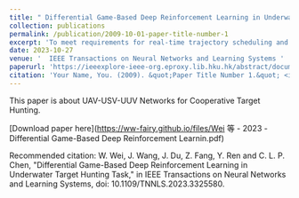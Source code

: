 ```yaml
---
title: " Differential Game-Based Deep Reinforcement Learning in Underwater Target Hunting Task"
collection: publications
permalink: /publication/2009-10-01-paper-title-number-1
excerpt: 'To meet requirements for real-time trajectory scheduling and distributed coordination, underwater target hunting task is challenging in terms of turbulent ocean environments and dynamic adversarial environment. Despite the existing research in game-based target hunting area, few approaches have considered dynamic environmental factors, such as sea currents, winds, and communication delay. In this article, we focus on a target hunting system consisted of multiple unmanned underwater vehicles (UUVs) and a target with high maneuverability. Besides, differential game theory is leveraged to analyze adversarial behaviors between hunters and the escapee. However, it is intractable that UUVs have to deploy an adaptive scheme to guarantee the consistency and avoid the escape of the target without collision. Therefore, we conceive the Hamiltonian function with Leibniz’s formula to obtain feedback control policies. In addition, it proves that the target hunting system is asymptotically stable in the mean, and the system can satisfy Nash equilibrium relying on the proposed control policies. Furthermore, we design a modified multiagent reinforcement learning (MARL) to facilitate the underwater target hunting task under the constraints of energetic flows and acoustic propagation delay. Simulation results show that the proposed scheme is superior to the typical MARL algorithm in terms of reward and success rate.'
date: 2023-10-27
venue: '  IEEE Transactions on Neural Networks and Learning Systems ' 
paperurl: 'https://ieeexplore-ieee-org.eproxy.lib.hku.hk/abstract/document/10298247'
citation: 'Your Name, You. (2009). &quot;Paper Title Number 1.&quot; <i>Journal 1</i>. 1(1).'
---
```

This paper is about UAV-USV-UUV Networks for Cooperative Target Hunting.

[Download paper here](https://ww-fairy.github.io/files/Wei 等 - 2023 - Differential Game-Based Deep Reinforcement Learnin.pdf)

Recommended citation: W. Wei, J. Wang, J. Du, Z. Fang, Y. Ren and C. L. P. Chen, "Differential Game-Based Deep Reinforcement Learning in Underwater Target Hunting Task," in IEEE Transactions on Neural Networks and Learning Systems, doi: 10.1109/TNNLS.2023.3325580.
